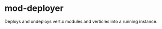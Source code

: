 mod-deployer
============

Deploys and undeploys vert.x modules and verticles into a running instance.
